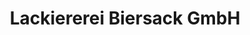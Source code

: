 ---
title: "Lackiererei Biersack GmbH"
url: /regensburg/lackiererei-biersack-gmbh/
shop: Autowerkstatt
---